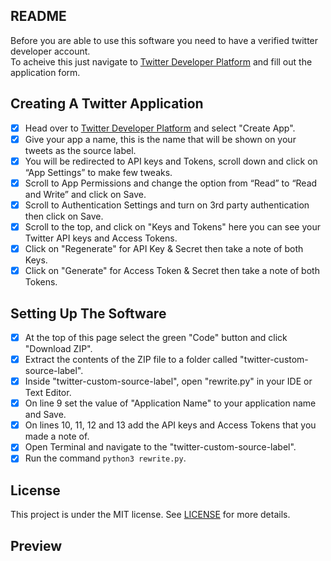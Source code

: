 ## README

Before you are able to use this software you need to have a verified twitter developer account.\
To acheive this just navigate to [Twitter Developer Platform](https://developer.twitter.com/) and fill out the application form.

## Creating A Twitter Application

- [x] Head over to [Twitter Developer Platform](https://developer.twitter.com/en/portal/projects-and-apps) and select "Create App".
- [x] Give your app a name, this is the name that will be shown on your tweets as the source label.
- [x] You will be redirected to API keys and Tokens, scroll down and click on “App Settings” to make few tweaks.
- [x] Scroll to App Permissions and change the option from “Read” to “Read and Write” and click on Save.
- [x] Scroll to Authentication Settings and turn on 3rd party authentication then click on Save.
- [x] Scroll to the top, and click on "Keys and Tokens" here you can see your Twitter API keys and Access Tokens.
- [x] Click on "Regenerate" for API Key & Secret then take a note of both Keys.
- [x] Click on "Generate" for Access Token & Secret then take a note of both Tokens.

## Setting Up The Software

- [x] At the top of this page select the green "Code" button and click "Download ZIP".
- [x] Extract the contents of the ZIP file to a folder called "twitter-custom-source-label".
- [x] Inside "twitter-custom-source-label", open "rewrite.py" in your IDE or Text Editor.
- [x] On line 9 set the value of "Application Name" to your application name and Save.
- [x] On lines 10, 11, 12 and 13 add the API keys and Access Tokens that you made a note of.
- [x] Open Terminal and navigate to the "twitter-custom-source-label".
- [x] Run the command `python3 rewrite.py`.

## License

This project is under the MIT license. See [LICENSE](./LICENSE) for more details.

## Preview

<!-- ![Screenshot](./config/screenshot.png?raw=true) -->

